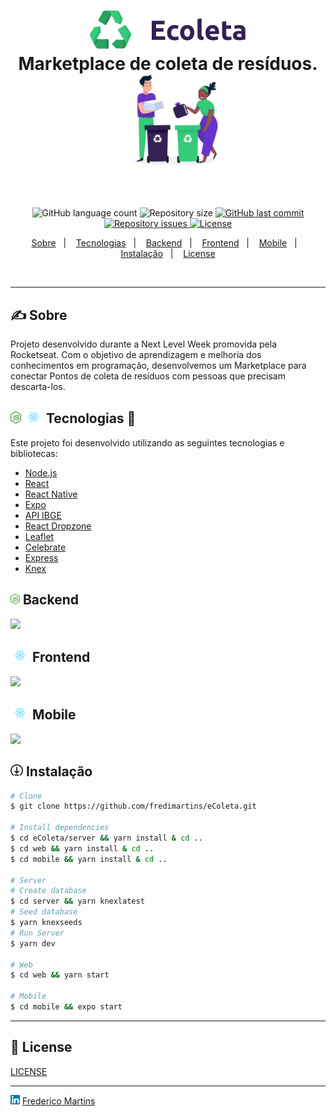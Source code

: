 <h1 align="center">
  <img alt="eColeta Logo" src=".github/Logo.svg" width="250px" />
  <br/>
  Marketplace de coleta de resíduos.
  <br/>
  <img alt="eColeta" src=".github/Logo2.svg" width="250px" />
</h1>

</h1>
<p align="center">
  <img alt="GitHub language count" src="https://img.shields.io/github/languages/count/fredimartins/eColeta">

  <img alt="Repository size" src="https://img.shields.io/github/repo-size/fredimartins/eColeta">

  <a href="https://github.com/fredimartins/eColeta/commits/master">
    <img alt="GitHub last commit" src="https://img.shields.io/github/last-commit/fredimartins/eColeta">
  </a>

  <a href="https://github.com/fredimartins/eColeta/issues">
    <img alt="Repository issues" src="https://img.shields.io/github/issues/fredimartins/eColeta">
  </a>

  <a href="https://github.com/fredimartins/eColeta/blob/master/LICENSE.md">
    <img alt="License" src="https://img.shields.io/github/license/fredimartins/eColeta">
  <a>
</p>

<p align="center">
  <a href="#-sobre">Sobre</a>&nbsp;&nbsp;&nbsp;|&nbsp;&nbsp;&nbsp;
  <a href="#--tecnologias--">Tecnologias</a>&nbsp;&nbsp;&nbsp;|&nbsp;&nbsp;&nbsp;
  <a href="#-backend">Backend</a>&nbsp;&nbsp;&nbsp;|&nbsp;&nbsp;&nbsp;
  <a href="#-frontend">Frontend</a>&nbsp;&nbsp;&nbsp;|&nbsp;&nbsp;&nbsp;
  <a href="#-mobile">Mobile</a>&nbsp;&nbsp;&nbsp;|&nbsp;&nbsp;&nbsp;
  <a href="#-instalação">Instalação</a>&nbsp;&nbsp;&nbsp;|&nbsp;&nbsp;&nbsp;
  <a href="#-license">License</a>
</p>

<br>

---

## ✍ Sobre
Projeto desenvolvido durante a Next Level Week promovida pela Rocketseat.
Com o objetivo de aprendizagem e melhoria dos conhecimentos em programação, desenvolvemos um Marketplace para conectar Pontos de coleta de resíduos com pessoas que precisam descarta-los.


## <img alt="nodejs" src=".github/nodejs-logo.svg" width="17px"> <img alt="react" src=".github/React-icon.svg" width="30px"> Tecnologias  🚀

Este projeto foi desenvolvido utilizando as seguintes tecnologias e bibliotecas:

- [Node.js](https://nodejs.org/en/)
- [React](https://reactjs.org)
- [React Native](https://facebook.github.io/react-native/)
- [Expo](https://expo.io/)
- [API IBGE](https://servicodados.ibge.gov.br/api/docs/localidades?versao=1#api-UFs-estadosGet)
- [React Dropzone](react-dropzone)
- [Leaflet](https://leafletjs.com/examples/quick-start/)
- [Celebrate](https://github.com/arb/celebrate)
- [Express](https://expressjs.com/)
- [Knex](http://knexjs.org/)

## <img alt="nodejs" src=".github/nodejs-logo.svg" width="15px"> Backend
![](.github/eColeta-backend.gif)

## <img alt="react" src=".github/React-icon.svg" width="30px"> Frontend
![](.github/eColeta-web.gif)

## <img alt="react" src=".github/React-icon.svg" width="30px"> Mobile
![](.github/eColeta-mobile.gif)

## <img alt="install" src=".github/install.svg" width="20px"> Instalação
```bash
# Clone
$ git clone https://github.com/fredimartins/eColeta.git

# Install dependencies
$ cd eColeta/server && yarn install & cd ..
$ cd web && yarn install & cd ..
$ cd mobile && yarn install & cd ..

# Server
# Create database
$ cd server && yarn knexlatest
# Seed database
$ yarn knexseeds
# Run Server
$ yarn dev

# Web
$ cd web && yarn start

# Mobile
$ cd mobile && expo start
```
---
## 🧾 License
[LICENSE](LICENSE.md)

---
<img alt="License" src=".github/linkedin.svg" width="15px">  [Frederico Martins](https://www.linkedin.com/in/frederico-martins-32b1297b/)